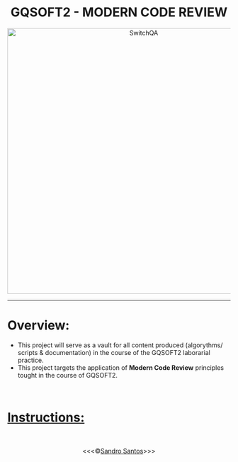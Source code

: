 <h1 align="center">GQSOFT2 - MODERN CODE REVIEW</h1>

<p align="center">
<img src="https://portotechhub.com/wp-content/uploads/2022/12/SWitCH_QA.png" alt="SwitchQA" title="SwitchQA" width="600px">
</p>
<hr>

# **Overview:**

* This project will serve as a vault for all content produced (algorythms/ scripts & documentation) in the course of the GQSOFT2 laborarial practice.
* This project targets the application of **Modern Code Review** principles tought in the course of GQSOFT2.

<br>

# [**Instructions:**](/docs/pdf/Switch-QA-GQS2-PL-MCReviews.pdf)

<br>
<p align="center">&lt;&lt;&lt;&copy;<a href="https://github.com/sandroffdsantos" target="blank">Sandro Santos</a>&gt;&gt;&gt;</p>